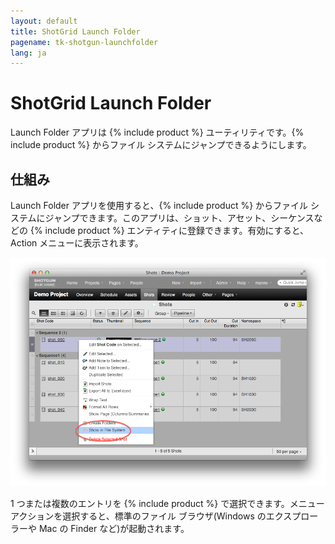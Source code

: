 ```yaml
---
layout: default
title: ShotGrid Launch Folder
pagename: tk-shotgun-launchfolder
lang: ja
---
```


# ShotGrid Launch Folder

Launch Folder アプリは {% include product %} ユーティリティです。{% include product %} からファイル システムにジャンプできるようにします。

## 仕組み
Launch Folder アプリを使用すると、{% include product %} からファイル システムにジャンプできます。このアプリは、ショット、アセット、シーケンスなどの {% include product %} エンティティに登録できます。有効にすると、Action メニューに表示されます。

![ファイル システムで起動ファイルを表示](../images/apps/shotgun-launchfoldershow_in_fs.png)

1 つまたは複数のエントリを {% include product %} で選択できます。メニュー アクションを選択すると、標準のファイル ブラウザ(Windows のエクスプローラーや Mac の Finder など)が起動されます。


